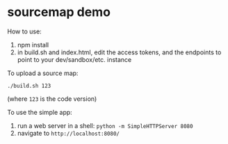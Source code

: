 # sourcemap demo

How to use:

1. npm install
2. in build.sh and index.html, edit the access tokens, and the endpoints to point to your dev/sandbox/etc. instance

To upload a source map:

```
./build.sh 123
```

(where `123` is the code version)

To use the simple app:

1. run a web server in a shell: `python -m SimpleHTTPServer 8080`
2. navigate to `http://localhost:8080/`
